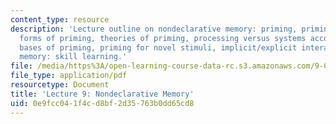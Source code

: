 ```yaml
---
content_type: resource
description: 'Lecture outline on nondeclarative memory: priming, priming phenomena,
  forms of priming, theories of priming, processing versus systems accounts, neural
  bases of priming, priming for novel stimuli, implicit/explicit interactions, nondeclarative
  memory: skill learning.'
file: /media/https%3A/open-learning-course-data-rc.s3.amazonaws.com/9-081-human-memory-and-learning-fall-2002/0e9fcc041f4cd8bf2d35763b0dd65cd8_lecnote9.pdf
file_type: application/pdf
resourcetype: Document
title: 'Lecture 9: Nondeclarative Memory'
uid: 0e9fcc04-1f4c-d8bf-2d35-763b0dd65cd8
---
```

